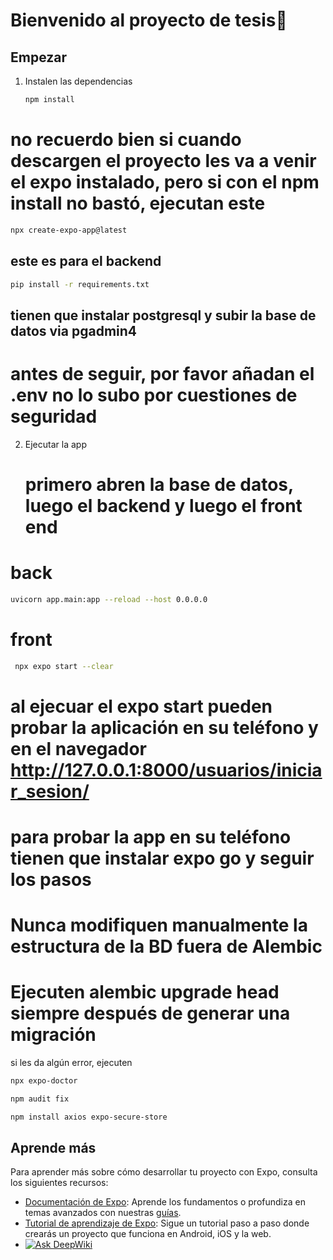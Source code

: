 #  Bienvenido al proyecto de tesis👋


## Empezar

1. Instalen las dependencias

   ```bash
   npm install
   ```

  # no recuerdo bien si cuando descargen el proyecto les va a venir el expo instalado, pero si con el npm install no bastó, ejecutan este
   ```bash
   npx create-expo-app@latest 
   ```

   ## este es para el backend
   ```bash
   pip install -r requirements.txt
   ```

   ## tienen que instalar postgresql y subir la base de datos via pgadmin4

   # antes de seguir, por favor añadan el .env no lo subo por cuestiones de seguridad


2. Ejecutar la app
   
   # primero abren la base de datos, luego el backend y luego el front end
   
  # back
   ```bash
   uvicorn app.main:app --reload --host 0.0.0.0 
   ```
   # front
   ```bash
    npx expo start --clear 
   ```

   # al ejecuar el expo start pueden probar la aplicación en su teléfono y en el navegador http://127.0.0.1:8000/usuarios/iniciar_sesion/
   # para probar la app en su teléfono tienen que instalar expo go y seguir los pasos
   # Nunca modifiquen manualmente la estructura de la BD fuera de Alembic
   # Ejecuten alembic upgrade head siempre después de generar una migración
   


si les da algún error, ejecuten    
   ```bash
   npx expo-doctor   
   ```
   ```bash
   npm audit fix
   ```
   ```bash
   npm install axios expo-secure-store   
   ```

## Aprende más

Para aprender más sobre cómo desarrollar tu proyecto con Expo, consulta los siguientes recursos:
- [Documentación de Expo](https://docs.expo.dev/): Aprende los fundamentos o profundiza en temas avanzados con nuestras [guías](https://docs.expo.dev/guides).
- [Tutorial de aprendizaje de Expo](https://docs.expo.dev/tutorial/introduction/): Sigue un tutorial paso a paso donde crearás un proyecto que funciona en Android, iOS y la web.
- [![Ask DeepWiki](https://deepwiki.com/badge.svg)](https://deepwiki.com/painhhjh/VectorKPI)
